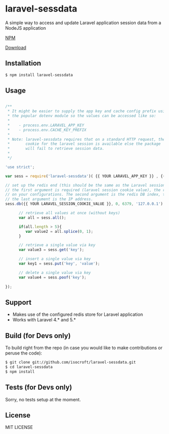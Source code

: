 # laravel-sessdata

A simple way to access and update Laravel application session data from a NodeJS application

   [NPM][npm-url]
   
   [Download][downloads-url]

## Installation

```bash
$ npm install laravel-sessdata
```  

## Usage

```js

/**
 * It might be easier to supply the app key and cache config prefix using
 * the popular dotenv module so the values can be accessed like so: 
 *
 *    - process.env.LARAVEL_APP_KEY
 *    - process.env.CACHE_KEY_PREFIX
 *
 * Note: laravel-sessdata requires that on a standard HTTP request, the 
 *       cookie for the laravel session is available else the package
 *       will fail to retrieve session data.  
 *
 */

'use strict'; 

var sess = require('laravel-sessdata')( {{ YOUR LARAVEL_APP_KEY }} , {{ YOUR CACHE_KEY_PREFIX }} );

// set up the redis end (this should be the same as the Laravel session store you have set up)
// the first argument is required (laravel session cookie value), the rest are optional depending 
// on your configurations. The second argument is the redis DB index, the third is the DB port number, 
// the last argument is the IP address. 
sess.db({{ YOUR LARAVEL_SESSION_COOKIE_VALUE }}, 0, 6379, '127.0.0.1').then(function(){

      // retrieve all values at once (without keys)
      var all = sess.all();

      if(all.length > 5){
         var value2 = all.splice(0, 1);
      }

      // retrieve a single value via key
      var value3 = sess.get('key');

      // insert a single value via key
      var key1 = sess.put('key', 'value');

      // delete a single value via key
      var value4 = sess.poof('key'); 
      
});      
```

## Support

  * Makes use of the configured redis store for Laravel application
  * Works with Laravel 4.* and 5.* 
  
## Build (for Devs only)

  To build right from the repo (in case you would like to make contributions or peruse the code):

```bash
$ git clone git://github.com/isocroft/laravel-sessdata.git
$ cd laravel-sessdata
$ npm install
```

## Tests (for Devs only)

  Sorry, no tests setup at the moment.

## License

  MIT LICENSE

[npm-url]: https://npmjs.com/package/laravel-sessdata
[downloads-url]: https://npmjs.com/package/laravel-sessdata
